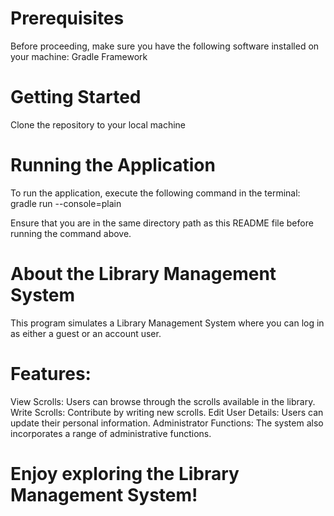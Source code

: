 # Prerequisites
Before proceeding, make sure you have the following software installed on your machine:
Gradle Framework

# Getting Started
Clone the repository to your local machine

#  Running the Application
To run the application, execute the following command in the terminal:
gradle run --console=plain

Ensure that you are in the same directory path as this README file before running the command above.

# About the Library Management System
This program simulates a Library Management System where you can log in as either a guest or an account user.

# Features:
View Scrolls: Users can browse through the scrolls available in the library.
Write Scrolls: Contribute by writing new scrolls.
Edit User Details: Users can update their personal information.
Administrator Functions: The system also incorporates a range of administrative functions.

# Enjoy exploring the Library Management System!
